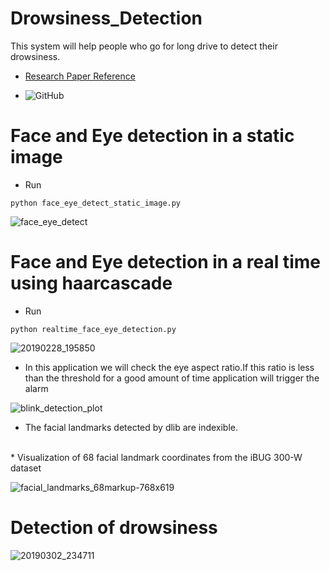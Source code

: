 # Drowsiness_Detection
This system will help people who go for long drive to detect their drowsiness.

* [Research Paper Reference](http://vision.fe.uni-lj.si/cvww2016/proceedings/papers/05.pdf)

* ![GitHub](https://img.shields.io/github/license/ghrahul/Drowsiness_Detection.svg)

# Face and Eye detection in a static image

* Run 
```
python face_eye_detect_static_image.py
```
![face_eye_detect](https://user-images.githubusercontent.com/22416933/53569160-89cd4400-3b89-11e9-912e-a63d50cf1f90.jpg)


# Face and Eye detection in a real time using haarcascade

* Run 
```
python realtime_face_eye_detection.py
```
![20190228_195850](https://user-images.githubusercontent.com/22416933/53573576-c0a85780-3b93-11e9-8d09-3a214f527bac.gif)

* In this application we will check the eye aspect ratio.If this ratio is less than the threshold for a good amount of time application will trigger the alarm

![blink_detection_plot](https://user-images.githubusercontent.com/22416933/53685610-fa6b9080-3d42-11e9-8aa0-8aba4f5de0b4.jpg)

* The facial landmarks detected by dlib are indexible.
<br>
* Visualization of 68 facial landmark coordinates from the iBUG 300-W dataset

![facial_landmarks_68markup-768x619](https://user-images.githubusercontent.com/22416933/53685652-94333d80-3d43-11e9-8249-570bc87de58b.jpg)

# Detection of drowsiness

![20190302_234711](https://user-images.githubusercontent.com/22416933/53685846-145aa280-3d46-11e9-9349-aebf2d1a8348.gif)

        




